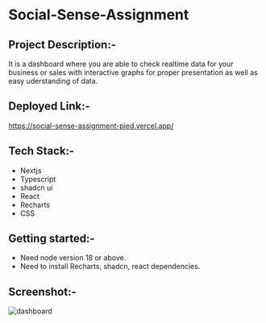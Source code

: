 # Social-Sense-Assignment

## Project Description:-

It is a dashboard where you are able to check realtime data for your business or sales with interactive graphs for proper presentation as well as easy uderstanding of data.

## Deployed Link:-
https://social-sense-assignment-pied.vercel.app/

## Tech Stack:-
- Nextjs
- Typescript
- shadcn ui
- React
- Recharts
- CSS

## Getting started:-
- Need node version 18 or above.
- Need to install Recharts, shadcn, react dependencies.

## Screenshot:-

![dashboard](https://github.com/RohanKansara01/social-sense-assignment/assets/142526317/1dc69cec-2b22-43d6-aa7f-fdbf23fc2977)
